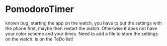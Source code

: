 # PomodoroTimer
known bug: starting the app on the watch, you have to put the settings with the phone first, maybe then restart the watch. Otherwise it does not have your color scheme and your times. Need to add a file to store the settings on the watch. Is on the ToDo list!
